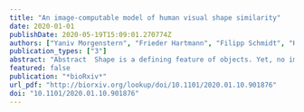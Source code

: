 ```yaml
---
title: "An image-computable model of human visual shape similarity"
date: 2020-01-01
publishDate: 2020-05-19T15:09:01.270774Z
authors: ["Yaniv Morgenstern", "Frieder Hartmann", "Filipp Schmidt", "Henning Tiedemann", "Eugen Prokott", "Guido Maiello", "Roland W. Fleming"]
publication_types: ["3"]
abstract: "Abstract  Shape is a defining feature of objects. Yet, no image-computable model accurately predicts how similar or different shapes appear to human observers. To address this, we developed a model (‘ShapeComp’), based on over 100 shape features (e.g., area, compactness, Fourier descriptors). When trained to capture the variance in a database of textgreater25,000 animal silhouettes, ShapeComp predicts human shape similarity judgments almost perfectly (r 2 textgreater0.99) without fitting any parameters to human data. To test the model, we created carefully selected arrays of complex novel shapes using a Generative Adversarial Network trained on the animal silhouettes, which we presented to observers in a wide range of tasks. Our findings show that human shape perception is inherently multidimensional and optimized for comparing natural shapes. ShapeComp outperforms conventional metrics, and can also be used to generate perceptually uniform stimulus sets, making it a powerful tool for investigating shape and object representations in the human brain."
featured: false
publication: "*bioRxiv*"
url_pdf: "http://biorxiv.org/lookup/doi/10.1101/2020.01.10.901876"
doi: "10.1101/2020.01.10.901876"
---
```


